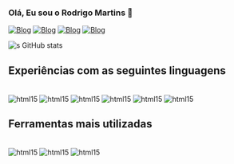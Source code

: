 ### Olá, Eu sou o Rodrigo Martins 👋

[![Blog](	https://img.shields.io/badge/Gmail-D14836?style=for-the-badge&logo=gmail&logoColor=white)](https://criarmeulink.com.br/u/1741809912)
[![Blog](https://img.shields.io/badge/Instagram-E4405F?style=for-the-badge&logo=instagram&logoColor=white)](https://www.instagram.com/rodrigomds99/)
[![Blog](https://img.shields.io/badge/LinkedIn-0077B5?style=for-the-badge&logo=linkedin&logoColor=white)](https://www.linkedin.com/in/rodrigomds99)
[![Blog](https://img.shields.io/badge/WhatsApp-25D366?style=for-the-badge&logo=whatsapp&logoColor=white)](https://wa.me/5548991618173)

![s GitHub stats](https://github-readme-stats.vercel.app/api?username=rodrigomds99&show_icons=true&theme=radical)

## Experiências com as seguintes linguagens

<div style="display: inline_block"><br/>
<img align ="center" alt="html15" src="https://img.shields.io/badge/Python-14354C?style=for-the-badge&logo=python&logoColor=white"/>
<img align ="center" alt="html15" src="https://img.shields.io/badge/C-00599C?style=for-the-badge&logo=c&logoColor=white"/>
<img align ="center" alt="html15" src="https://img.shields.io/badge/C%2B%2B-00599C?style=for-the-badge&logo=c%2B%2B&logoColor=white"/>
<img align ="center" alt="html15" src="https://img.shields.io/badge/C%23-239120?style=for-the-badge&logo=c-sharp&logoColor=white"/>
<img align ="center" alt="html15" src="https://img.shields.io/badge/Java-ED8B00?style=for-the-badge&logo=openjdk&logoColor=white"/>
<img align ="center" alt="html15" src="https://img.shields.io/badge/JavaScript-F7DF1E?style=for-the-badge&logo=javascript&logoColor=black"/>
</div>

## Ferramentas mais utilizadas

<div style="display: inline_block"><br/>
<img align ="center" alt="html15" src="https://img.shields.io/badge/Linux-FCC624?style=for-the-badge&logo=linux&logoColor=black"/>
<img align ="center" alt="html15" src="https://img.shields.io/badge/Unity-100000?style=for-the-badge&logo=unity&logoColor=white"/>
<img align ="center" alt="html15" src="https://img.shields.io/badge/SQLite-07405E?style=for-the-badge&logo=sqlite&logoColor=white"/>



</div>
